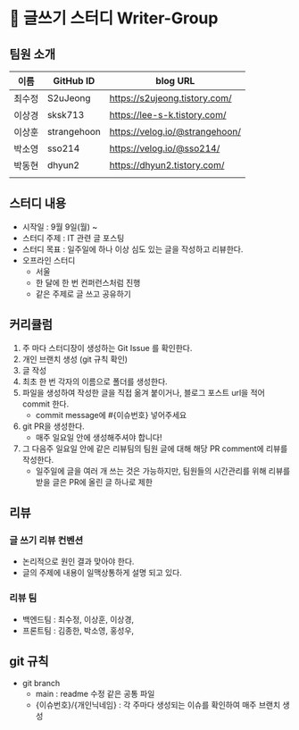 # 📝 글쓰기 스터디 Writer-Group

## 팀원 소개

| 이름   | GitHub ID   | blog URL                        |
| ------ | ----------- | ------------------------------- |
| 최수정 | S2uJeong    | https://s2ujeong.tistory.com/   |
| 이상경 | sksk713     | https://lee-s-k.tistory.com/    |
| 이상훈 | strangehoon | https://velog.io/@strangehoon/  |
| 박소영 | sso214      | https://velog.io/@sso214/       |
| 박동현 | dhyun2      | https://dhyun2.tistory.com/     |
|        |             |                                 |

## 스터디 내용

- 시작일 : 9월 9일(월) ~ 
- 스터디 주제 : IT 관련 글 포스팅
- 스터디 목표 : 일주일에 하나 이상 심도 있는 글을 작성하고 리뷰한다.
- 오프라인 스터디 
  - 서울
  - 한 달에 한 번 컨퍼런스처럼 진행
  - 같은 주제로 글 쓰고 공유하기

## 커리큘럼

1. 주 마다 스터디장이 생성하는 Git Issue 를 확인한다.
2. 개인 브랜치 생성  (git 규칙 확인)
3. 글 작성
4. 최초 한 번 각자의 이름으로 폴더를 생성한다. 
5. 파일을 생성하여 작성한 글을 직접 옮겨 붙이거나, 블로그 포스트 url을 적어 commit 한다.
   - commit message에 #{이슈번호} 넣어주세요
6. git PR을 생성한다. 
   - 매주 일요일 안에 생성해주셔야 합니다!
7. 그 다음주 일요일 안에 같은 리뷰팀의 팀원 글에 대해 해당 PR comment에 리뷰를 작성한다.
   - 일주일에 글을 여러 개 쓰는 것은 가능하지만, 팀원들의 시간관리를 위해 리뷰를 받을 글은 PR에 올린 글 하나로 제한 

## 리뷰 

### 글 쓰기 리뷰 컨벤션 

- 논리적으로 원인 결과 맞아야 한다.
- 글의 주제에 내용이 일맥상통하게 설명 되고 있다. 

### 리뷰 팀

- 백엔드팀 : 최수정, 이상훈, 이상경,
- 프론트팀 : 김종한, 박소영, 홍성우,

## git 규칙

- git branch 
  - main : readme 수정 같은 공통 파일
  - {이슈번호}/{개인닉네임} : 각 주마다 생성되는 이슈를 확인하여 매주 브랜치 생성 
